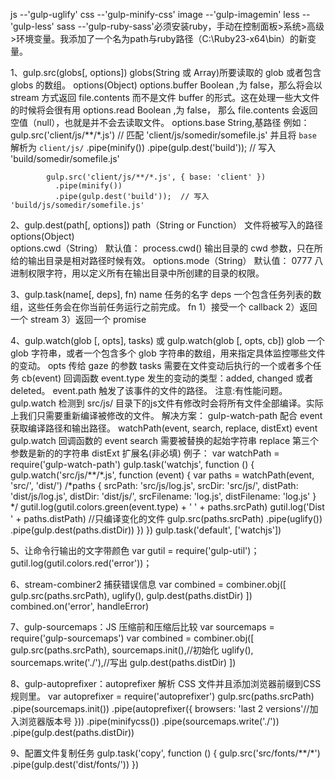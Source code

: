 js          --'gulp-uglify'
css         --'gulp-minify-css'
image       --'gulp-imagemin'
less        --'gulp-less'
sass        --'gulp-ruby-sass'必须安装ruby，手动在控制面板>系统>高级>环境变量。我添加了一个名为path与ruby路径（C:\Ruby23-x64\bin）的新变量。


1、gulp.src(globs[, options])
	globs(String 或 Array)所要读取的 glob 或者包含 globs 的数组。
	options(Object)
	   options.buffer  Boolean ,为 false，那么将会以 stream 方式返回 file.contents 而不是文件 buffer 的形式。这在处理一些大文件的时候将会很有用
	   options.read    Boolean ,为 false， 那么 file.contents 会返回空值（null），也就是并不会去读取文件。
	   options.base    String,基路径
	   例如：gulp.src('client/js/**/*.js') // 匹配 'client/js/somedir/somefile.js' 并且将 `base` 解析为 `client/js/`
			  .pipe(minify())
			  .pipe(gulp.dest('build'));  // 写入 'build/somedir/somefile.js'

			gulp.src('client/js/**/*.js', { base: 'client' })
			  .pipe(minify())
			  .pipe(gulp.dest('build'));  // 写入 'build/js/somedir/somefile.js'

2、gulp.dest(path[, options])
   path（String or Function） 文件将被写入的路径
   options(Object)  
	   options.cwd（String） 默认值： process.cwd()  输出目录的 cwd 参数，只在所给的输出目录是相对路径时候有效。
	   options.mode（String） 默认值： 0777   八进制权限字符，用以定义所有在输出目录中所创建的目录的权限。

3、gulp.task(name[, deps], fn)
	name   任务的名字
	deps   一个包含任务列表的数组，这些任务会在你当前任务运行之前完成。
	fn     1）接受一个 callback  2）返回一个 stream   3）返回一个 promise

4、gulp.watch(glob [, opts], tasks) 或 gulp.watch(glob [, opts, cb])
	glob  一个 glob 字符串，或者一个包含多个 glob 字符串的数组，用来指定具体监控哪些文件的变动。
	opts  传给 gaze 的参数
	tasks  需要在文件变动后执行的一个或者多个任务
	cb(event) 回调函数  event.type  发生的变动的类型：added, changed 或者 deleted。
	                    event.path  触发了该事件的文件的路径。
	注意:有性能问题。gulp.watch 检测到 src/js/ 目录下的js文件有修改时会将所有文件全部编译。实际上我们只需要重新编译被修改的文件。
  解决方案： gulp-watch-path 配合 event 获取编译路径和输出路径。
  watchPath(event, search, replace, distExt)
	  event	gulp.watch 回调函数的 event
		search	需要被替换的起始字符串
		replace	第三个参数是新的的字符串
		distExt	扩展名(非必填)
	例子：
			var watchPath = require('gulp-watch-path')
			gulp.task('watchjs', function () {
			    gulp.watch('src/js/**/*.js', function (event) {
			        var paths = watchPath(event, 'src/', 'dist/')
			        /*paths
			            { srcPath: 'src/js/log.js',
			              srcDir: 'src/js/',
			              distPath: 'dist/js/log.js',
			              distDir: 'dist/js/',
			              srcFilename: 'log.js',
			              distFilename: 'log.js' } */
						 	gutil.log(gutil.colors.green(event.type) + ' ' + paths.srcPath)
			        gutil.log('Dist ' + paths.distPath)
              //只编译变化的文件
			        gulp.src(paths.srcPath)
			            .pipe(uglify())
			            .pipe(gulp.dest(paths.distDir))
			    })
			})
		gulp.task('default', ['watchjs'])

5、让命令行输出的文字带颜色
	var gutil = require('gulp-util')；
	gutil.log(gutil.colors.red('error'))；

6、stream-combiner2 捕获错误信息
		var combined = combiner.obj([
        gulp.src(paths.srcPath),
        uglify(),
        gulp.dest(paths.distDir)
    ])
    combined.on('error', handleError)

7、gulp-sourcemaps：JS 压缩前和压缩后比较
		var sourcemaps = require('gulp-sourcemaps')
		var combined = combiner.obj([
		    gulp.src(paths.srcPath),
		    sourcemaps.init(),//初始化
		    uglify(),
		    sourcemaps.write('./'),//写出
		    gulp.dest(paths.distDir)
		])

8、gulp-autoprefixer：autoprefixer 解析 CSS 文件并且添加浏览器前缀到CSS规则里。
   var autoprefixer = require('autoprefixer')
   gulp.src(paths.srcPath)
      .pipe(sourcemaps.init())
      .pipe(autoprefixer({
        browsers: 'last 2 versions'//加入浏览器版本号
      }))
      .pipe(minifycss())
      .pipe(sourcemaps.write('./'))
      .pipe(gulp.dest(paths.distDir))
      
9、配置文件复制任务
		gulp.task('copy', function () {
		    gulp.src('src/fonts/**/*')
		        .pipe(gulp.dest('dist/fonts/'))
		})